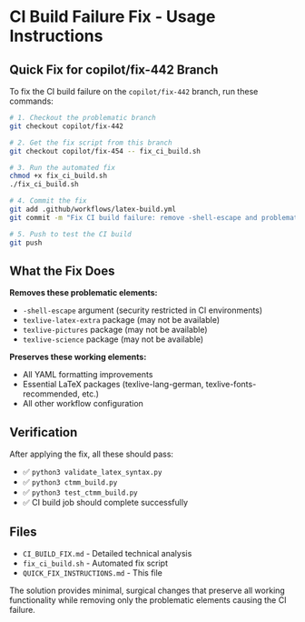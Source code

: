 # CI Build Failure Fix - Usage Instructions

## Quick Fix for copilot/fix-442 Branch

To fix the CI build failure on the `copilot/fix-442` branch, run these commands:

```bash
# 1. Checkout the problematic branch
git checkout copilot/fix-442

# 2. Get the fix script from this branch
git checkout copilot/fix-454 -- fix_ci_build.sh

# 3. Run the automated fix
chmod +x fix_ci_build.sh
./fix_ci_build.sh

# 4. Commit the fix
git add .github/workflows/latex-build.yml
git commit -m "Fix CI build failure: remove -shell-escape and problematic packages"

# 5. Push to test the CI build
git push
```

## What the Fix Does

**Removes these problematic elements:**
- `-shell-escape` argument (security restricted in CI environments) 
- `texlive-latex-extra` package (may not be available)
- `texlive-pictures` package (may not be available)
- `texlive-science` package (may not be available)

**Preserves these working elements:**
- All YAML formatting improvements
- Essential LaTeX packages (texlive-lang-german, texlive-fonts-recommended, etc.)
- All other workflow configuration

## Verification

After applying the fix, all these should pass:
- ✅ `python3 validate_latex_syntax.py`
- ✅ `python3 ctmm_build.py` 
- ✅ `python3 test_ctmm_build.py`
- ✅ CI build job should complete successfully

## Files

- `CI_BUILD_FIX.md` - Detailed technical analysis
- `fix_ci_build.sh` - Automated fix script  
- `QUICK_FIX_INSTRUCTIONS.md` - This file

The solution provides minimal, surgical changes that preserve all working functionality while removing only the problematic elements causing the CI failure.